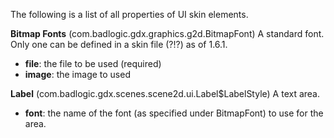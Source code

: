 The following is a list of all properties of UI skin elements.

**Bitmap Fonts** (com.badlogic.gdx.graphics.g2d.BitmapFont)
A standard font. Only one can be defined in a skin file (?!?) as of 1.6.1.
* **file**: the file to be used (required)
* **image**: the image to used 

**Label** (com.badlogic.gdx.scenes.scene2d.ui.Label$LabelStyle)
A text area.
* **font**: the name of the font (as specified under BitmapFont) to use for the area.